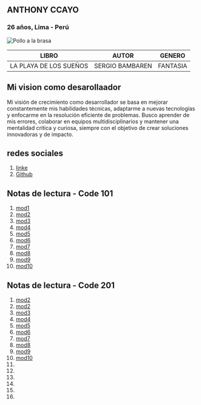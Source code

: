 
## ANTHONY CCAYO
### 26 años, Lima - Perú
![Pollo a la brasa](https://scontent.flim10-1.fna.fbcdn.net/v/t1.6435-1/164889275_557911535209634_2981856162231916614_n.jpg?stp=dst-jpg_s160x160_tt6&_nc_cat=103&ccb=1-7&_nc_sid=e99d92&_nc_eui2=AeHnl4dNVhwKnx3lQrlm-QucRf0cmuB8EOxF_Rya4HwQ7OBlsuS5WTUzUBrxVEVWsspzRjUpdRzFIFmi0u1BcQOg&_nc_ohc=WK9oqlHa8dMQ7kNvgFjP7Z2&_nc_oc=Adgqx62W_IQrOmjbsbBvmthcozy2KlM9lxcBFt49YekNpjKO8x9czN7eIkDcx-Qtj5k&_nc_zt=24&_nc_ht=scontent.flim10-1.fna&_nc_gid=AotasYFSLrbmrRqchjwQOcY&oh=00_AYD9Yi8A2Hw4J8pqSFXM9FcAVLFOwL0t-znGetHnfar9KQ&oe=67B67CF2)

| LIBRO | AUTOR | GENERO |
| ----- | :-----: | :------: |
| LA PLAYA DE LOS SUEÑOS | SERGIO BAMBAREN | FANTASIA |
## Mi vision como desarollaador
Mi visión de crecimiento como desarrollador se basa en mejorar constantemente mis habilidades técnicas, adaptarme a nuevas tecnologías y enfocarme en la resolución eficiente de problemas. Busco aprender de mis errores, colaborar en equipos multidisciplinarios y mantener una mentalidad crítica y curiosa, siempre con el objetivo de crear soluciones innovadoras y de impacto.

## redes sociales

1. [linke](https://www.linkedin.com/in/anthony-ccayo-3b715524a/)
2. [Github](https://github.com/ANTHONY109823)

## Notas de lectura - Code 101
1. [mod1](https://github.com/ANTHONY109823/reading-notes/tree/main/101)
2. [mod2](https://github.com/ANTHONY109823/reading-notes/blob/main/101/mod2.md)
3. [mod3](https://github.com/ANTHONY109823/reading-notes/blob/main/101/mod3.md)
4. [mod4](https://github.com/ANTHONY109823/reading-notes/blob/main/101/mod4.md)
5. [mod5](https://github.com/ANTHONY109823/reading-notes/blob/main/101/mod5.md)
6. [mod6](https://github.com/ANTHONY109823/reading-notes/tree/main/101)
7. [mod7](https://github.com/ANTHONY109823/reading-notes/blob/main/101/mod7.md)
8. [mod8](https://github.com/ANTHONY109823/reading-notes/blob/main/101/mod8.md)
9. [mod9](https://github.com/ANTHONY109823/reading-notes/blob/main/101/mod9.md)
10. [mod10](https://github.com/ANTHONY109823/reading-notes/blob/main/101/mod10.md)

## Notas de lectura - Code 201
1. [mod2](https://github.com/ANTHONY109823/reading-notes/blob/main/201/mod1.md)
2. [mod2](hhttps://github.com/ANTHONY109823/reading-notes/blob/main/201/mod2.md)
3. [mod3](https://github.com/ANTHONY109823/reading-notes/blob/main/201/mod3.md)
4. [mod4](https://github.com/ANTHONY109823/reading-notes/blob/main/201/mod4.md)
5. [mod5](https://github.com/ANTHONY109823/reading-notes/blob/mai/201mod5.md)
6. [mod6](hhttps://github.com/ANTHONY109823/reading-notes/blob/main/201/mod5.md)
7. [mod7](https://github.com/ANTHONY109823/reading-notes/blob/main/201/mod7.md)
8. [mod8](https://github.com/ANTHONY109823/reading-notes/blob/main/201/mod8.md)
9. [mod9](https://github.com/ANTHONY109823/reading-notes/blob/main/201/mod9.md)
10. [mod10](https://github.com/ANTHONY109823/reading-notes/blob/main/201/mod10.md)
11. 
12. 
13. 
14. 
15. 
16. 